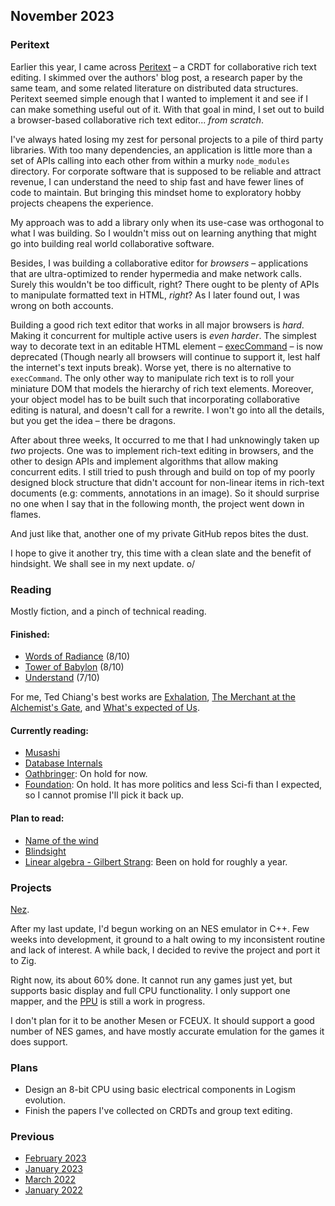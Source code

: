 ## November 2023

### Peritext

Earlier this year, I came across [Peritext](https://www.inkandswitch.com/peritext/) – a CRDT for collaborative rich text editing.
I skimmed over the authors' blog post, a research paper by the same team, and some related literature on distributed data structures.
Peritext seemed simple enough that I wanted to implement it and see if I can make something useful out of it.
With that goal in mind, I set out to build a browser-based collaborative rich text editor... *from scratch*.

I've always hated losing my zest for personal projects to a pile of third party libraries.
With too many dependencies, an application is little more than a set of APIs calling into each other from within a murky `node_modules` directory.
For corporate software that is supposed to be reliable and attract revenue,
I can understand the need to ship fast and have fewer lines of code to maintain.
But bringing this mindset home to exploratory hobby projects cheapens the experience.

My approach was to add a library only when its use-case was orthogonal to what I was building.
So I wouldn't miss out on learning anything that might go into building real world collaborative software.

Besides, I was building a collaborative editor for *browsers* –
applications that are ultra-optimized to render hypermedia and make network calls.
Surely this wouldn't be too difficult, right?
There ought to be plenty of APIs to manipulate formatted text in HTML,  *right*?
As I later found out, I was wrong on both accounts.

Building a good rich text editor that works in all major browsers is *hard*.
Making it concurrent for multiple active users is *even harder*.
The simplest way to decorate text in an editable HTML element –
[execCommand](https://developer.mozilla.org/en-US/docs/Web/API/Document/execCommand) – is now deprecated 
(Though nearly all browsers will continue to support it, lest half the internet's text inputs break).
Worse yet, there is no alternative to `execCommand`.
The only other way to manipulate rich text is to roll your miniature DOM that models the hierarchy of rich text elements.
Moreover, your object model has to be built such that incorporating collaborative editing is natural, and doesn't call for a rewrite.
I won't go into all the details, but you get the idea – there be dragons.

After about three weeks, It occurred to me that I had unknowingly taken up *two* projects.
One was to implement rich-text editing in browsers,
and the other to design APIs and implement algorithms that allow making concurrent edits.
I still tried to push through and build on top of my poorly designed block structure that
didn't account for non-linear items in rich-text documents (e.g: comments, annotations in an image).
So it should surprise no one when I say that in the following month, the project went down in flames.

And just like that, another one of my private GitHub repos bites the dust.

I hope to give it another try, this time with a clean slate and the benefit of hindsight.
We shall see in my next update. o/

### Reading

Mostly fiction, and a pinch of technical reading.

#### Finished:

- [Words of Radiance](https://www.goodreads.com/book/show/17332218-words-of-radiance) (8/10)
- [Tower of Babylon](https://www.goodreads.com/book/show/29864598-tower-of-babylon) (8/10)
- [Understand](https://en.wikipedia.org/wiki/Understand_(story)) (7/10)

For me, Ted Chiang's best works are [Exhalation](https://en.wikipedia.org/wiki/Exhalation_(short_story)),
[The Merchant at the Alchemist's Gate](https://en.wikipedia.org/wiki/The_Merchant_and_the_Alchemist%27s_Gate),
and [What's expected of Us](https://en.wikipedia.org/wiki/What%27s_Expected_of_Us).

#### Currently reading:

- [Musashi](https://en.wikipedia.org/wiki/Musashi_(novel))
- [Database Internals](https://www.databass.dev/)
- [Oathbringer](https://www.goodreads.com/en/book/show/34002132): On hold for now.
- [Foundation](https://en.wikipedia.org/wiki/Foundation_(Asimov_novel)): On hold.
    It has more politics and less Sci-fi than I expected, so I cannot promise I'll pick it back up.

#### Plan to read:

- [Name of the wind](https://en.wikipedia.org/wiki/The_Name_of_the_Wind)
- [Blindsight](https://en.wikipedia.org/wiki/Blindsight_(Watts_novel))
- [Linear algebra - Gilbert Strang](https://www.amazon.in/Linear-Algebra-Applications-Gilbert-Strang/dp/8131501728): Been on hold for roughly a year.

### Projects

[Nez](https://github.com/srijan-paul/nez).

After my last update, I'd begun working on an NES emulator in C++.
Few weeks into development, it ground to a halt owing to my inconsistent routine and lack of interest.
A while back, I decided to revive the project and port it to Zig.

Right now, its about 60% done.
It cannot run any games just yet, but supports basic display and full CPU functionality.
I only support one mapper, and the [PPU](https://www.nesdev.org/wiki/PPU) is still a work in progress.

I don't plan for it to be another Mesen or FCEUX.
It should support a good number of NES games,
and have mostly accurate emulation for the games it does support.

### Plans

- Design an 8-bit CPU using basic electrical components in Logism evolution.
- Finish the papers I've collected on CRDTs and group text editing.

### Previous

- [February 2023](/current/feb-2023)
- [January 2023](/current/jan-2023)
- [March 2022](/current/mar-2022)
- [January 2022](/current/jan-2022)

